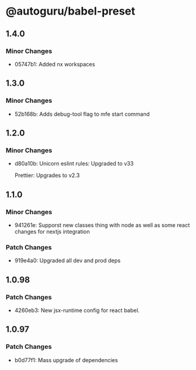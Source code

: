 # @autoguru/babel-preset

## 1.4.0

### Minor Changes

-   05747b1: Added nx workspaces

## 1.3.0

### Minor Changes

-   52b168b: Adds debug-tool flag to mfe start command

## 1.2.0

### Minor Changes

-   d80a10b: Unicorn eslint rules: Upgraded to v33

    Prettier: Upgrades to v2.3

## 1.1.0

### Minor Changes

-   941261e: Supporst new classes thing with node as well as some react changes
    for nextjs integration

### Patch Changes

-   919e4a0: Upgraded all dev and prod deps

## 1.0.98

### Patch Changes

-   4260eb3: New jsx-runtime config for react babel.

## 1.0.97

### Patch Changes

-   b0d77f1: Mass upgrade of dependencies
